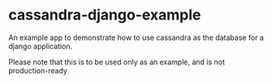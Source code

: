 # cassandra-django-example

An example app to demonstrate how to use cassandra as the database for a django application. 

Please note that this is to be used only as an example, and is not production-ready
